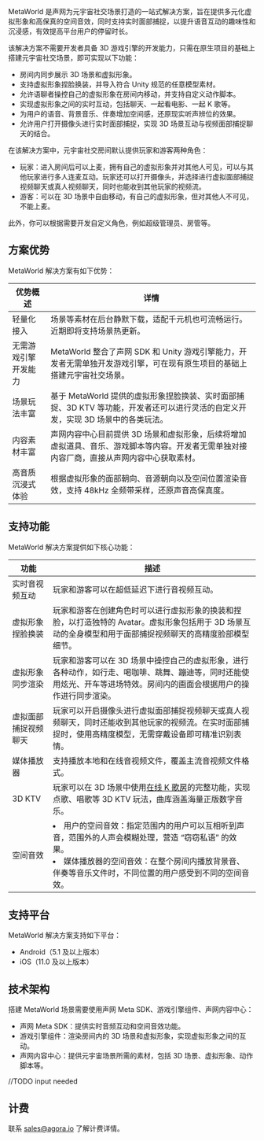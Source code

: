 MetaWorld 是声网为元宇宙社交场景打造的一站式解决方案，旨在提供多元化虚拟形象和高保真的空间音效，同时支持实时面部捕捉，以提升语音互动的趣味性和沉浸感，有效提高平台用户的停留时长。

该解决方案不需要开发者具备 3D 游戏引擎的开发能力，只需在原生项目的基础上搭建元宇宙社交场景，即可实现以下功能：

- 房间内同步展示 3D 场景和虚拟形象。
- 支持虚拟形象捏脸换装，并导入符合 Unity 规范的任意模型素材。
- 允许语聊者操控自己的虚拟形象在房间内移动，并支持自定义动作脚本。
- 实现虚拟形象之间的实时互动，包括聊天、一起看电影、一起 K 歌等。
- 为用户的语音、背景音乐、伴奏增加空间感，还原现实听声辨位的效果。
- 允许用户打开摄像头进行实时面部捕捉，实现 3D 场景互动与视频面部捕捉聊天的结合。

在该解决方案中，元宇宙社交房间默认提供玩家和游客两种角色：

- 玩家：进入房间后可以上麦，拥有自己的虚拟形象并对其他人可见，可以与其他玩家进行多人连麦互动。玩家还可以打开摄像头，并选择进行虚拟面部捕捉视频聊天或真人视频聊天，同时也能收到其他玩家的视频流。
- 游客：可以在 3D 场景中自由移动，有自己的虚拟形象，但对其他人不可见，不能上麦。

此外，你可以根据需要开发自定义角色，例如超级管理员、房管等。

## 方案优势

MetaWorld 解决方案有如下优势：

| 优势概述 | 详情 |
| --- | --- |
| 轻量化接入 | 场景等素材在后台静默下载，适配千元机也可流畅运行。近期即将支持场景热更新。 |
| 无需游戏引擎开发能力 | MetaWorld 整合了声网 SDK 和 Unity 游戏引擎能力，开发者无需单独开发游戏引擎，可在现有原生项目的基础上搭建元宇宙社交场景。 |
| 场景玩法丰富 | 基于 MetaWorld 提供的虚拟形象捏脸换装、实时面部捕捉、3D KTV 等功能，开发者还可以进行灵活的自定义开发，实现 3D 场景中的各类玩法。 |
| 内容素材丰富 | 声网内容中心目前提供 3D 场景和虚拟形象，后续将增加虚拟道具、音乐、游戏脚本等内容。开发者无需单独对接内容厂商，直接从声网内容中心获取素材。 |
| 高音质沉浸式体验 | 根据虚拟形象的面部朝向、音源朝向以及空间位置渲染音效，支持 48kHz 全频带采样，还原声音高保真度。 |

## 支持功能

MetaWorld 解决方案提供如下核心功能：

| 功能 | 描述 |
| --- | --- |
| 实时音视频互动 | 玩家和游客可以在超低延迟下进行音视频互动。 |
| 虚拟形象捏脸换装 | 玩家和游客在创建角色时可以进行虚拟形象的换装和捏脸，以打造独特的 Avatar。虚拟形象包括用于 3D 场景互动的全身模型和用于面部捕捉视频聊天的高精度脸部模型细节。|
| 虚拟形象同步渲染 | 玩家和游客可以在 3D 场景中操控自己的虚拟形象，进行各种动作，如行走、喝咖啡、跳舞、蹦迪等，同时还能使用炫光、开车等进场特效。房间内的画面会根据用户的操作进行同步渲染。|
| 虚拟面部捕捉视频聊天 | 玩家可以开启摄像头进行虚拟面部捕捉视频聊天或真人视频聊天，同时还能收到其他玩家的视频流。在实时面部捕捉时，使用高精度模型，无需穿戴设备即可精准识别表情。|
| 媒体播放器 | 支持播放本地和在线音视频文件，覆盖主流音视频文件格式。|
| 3D KTV | 玩家可以在 3D 场景中使用[在线 K 歌房](https://docportal.shengwang.cn/cn/online-ktv/ktv_overview)的完整功能，实现点歌、唱歌等 3D KTV 玩法，曲库涵盖海量正版数字音乐。|
| 空间音效 | <li> 用户的空间音效：指定范围内的用户可以互相听到声音，范围外的人声会模糊处理，营造 “窃窃私语” 的效果。</li><li> 媒体播放器的空间音效：在整个房间内播放背景音、伴奏等音乐文件时，不同位置的用户感受到不同的空间音效。</li> |


## 支持平台

MetaWorld 解决方案支持如下平台：

- Android（5.1 及以上版本）
- iOS（11.0 及以上版本）

## 技术架构

搭建 MetaWorld 场景需要使用声网 Meta SDK、游戏引擎组件、声网内容中心：

- 声网 Meta SDK：提供实时音频互动和空间音效功能。
- 游戏引擎组件：渲染房间内的 3D 场景和虚拟形象，实现虚拟形象之间的互动。
- 声网内容中心：提供元宇宙场景所需的素材，包括 3D 场景、虚拟形象、动作脚本等。

<pic> //TODO input needed

## 计费

联系 sales@agora.io 了解计费详情。
